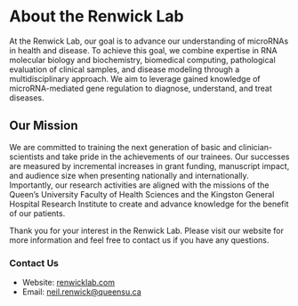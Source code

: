 # About the Renwick Lab

At the Renwick Lab, our goal is to advance our understanding of microRNAs in health and disease. To achieve this goal, we combine expertise in RNA molecular biology and biochemistry, biomedical computing, pathological evaluation of clinical samples, and disease modeling through a multidisciplinary approach. We aim to leverage gained knowledge of microRNA-mediated gene regulation to diagnose, understand, and treat diseases.

## Our Mission

We are committed to training the next generation of basic and clinician-scientists and take pride in the achievements of our trainees. Our successes are measured by incremental increases in grant funding, manuscript impact, and audience size when presenting nationally and internationally. Importantly, our research activities are aligned with the missions of the Queen’s University Faculty of Health Sciences and the Kingston General Hospital Research Institute to create and advance knowledge for the benefit of our patients.

Thank you for your interest in the Renwick Lab. Please visit our website for more information and feel free to contact us if you have any questions.

### Contact Us

* Website: [renwicklab.com](http://renwicklab.com/)
* Email: [neil.renwick@queensu.ca](mailto:neil.renwick@queensu.ca)
